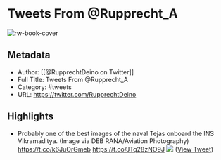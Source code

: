 # Tweets From @Rupprecht_A

![rw-book-cover](https://pbs.twimg.com/profile_images/1230483738271764486/Vm2jFA8o.jpg)

## Metadata
- Author: [[@RupprechtDeino on Twitter]]
- Full Title: Tweets From @Rupprecht_A
- Category: #tweets
- URL: https://twitter.com/RupprechtDeino

## Highlights
- Probably one of the best images of the naval Tejas onboard the INS Vikramaditya.
  (Image via DEB RANA/Aviation Photography)
  https://t.co/k6JuOrGmeb https://t.co/JTq28zNO9J
  ![](https://pbs.twimg.com/media/EOMV-aFXsAARvUc.jpg) ([View Tweet](https://twitter.com/RupprechtDeino/status/1216840496401743872))
